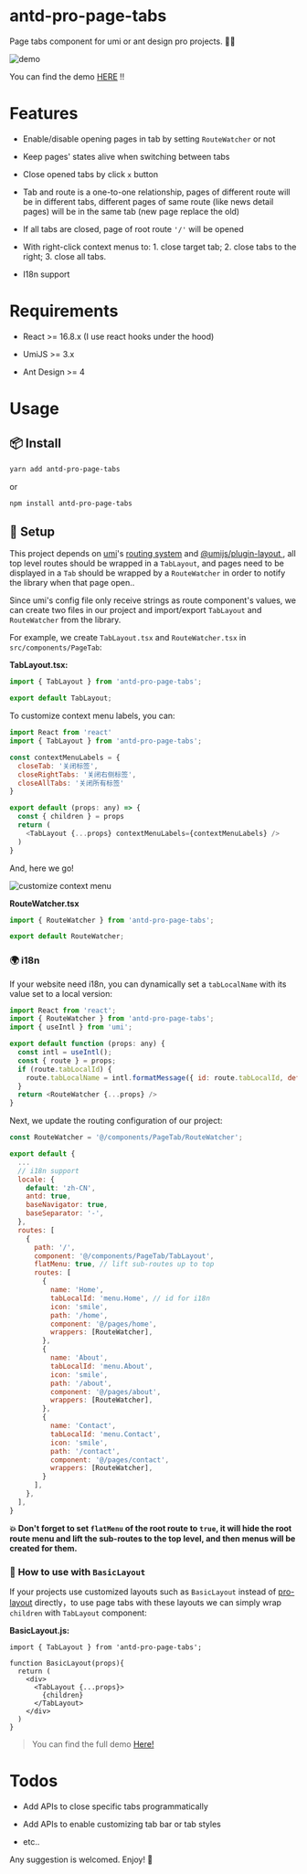 # antd-pro-page-tabs

Page tabs component for umi or ant design pro projects. 🚴🏻

![demo](https://raw.githubusercontent.com/MudOnTire/antd-pro-page-tabs/master/demo.gif)

You can find the demo [HERE](https://github.com/MudOnTire/page-tabs-umi-app) !!

# Features

* Enable/disable opening pages in tab by setting `RouteWatcher` or not

* Keep pages' states alive when switching between tabs

* Close opened tabs by click `x` button

* Tab and route is a one-to-one relationship, pages of different route will be in different tabs, different pages of same route (like news detail pages) will be in the same tab (new page replace the old)

* If all tabs are closed, page of root route `'/'` will be opened

* With right-click context menus to: 1. close target tab; 2. close tabs to the right; 3. close all tabs.

* I18n support

# Requirements

* React >= 16.8.x (I use react hooks under the hood)

* UmiJS >= 3.x

* Ant Design >= 4

# Usage

## 📦 Install

```sh
yarn add antd-pro-page-tabs
```

or

```sh
npm install antd-pro-page-tabs
```

## 🔧 Setup

This project depends on [umi](https://umijs.org/)'s [routing system](https://umijs.org/docs/routing) and [@umijs/plugin-layout
](https://umijs.org/plugins/plugin-layout), all top level routes should be wrapped in a `TabLayout`, and pages need to be displayed in a `Tab` should be wrapped by a `RouteWatcher` in order to notify the library when that page open..

Since umi's config file only receive strings as route component's values, we can create two files in our project and import/export `TabLayout` and `RouteWatcher` from the library.

For example, we create `TabLayout.tsx` and `RouteWatcher.tsx` in `src/components/PageTab`:

**TabLayout.tsx:**

```js
import { TabLayout } from 'antd-pro-page-tabs';

export default TabLayout;
```

To customize context menu labels, you can:

```js
import React from 'react'
import { TabLayout } from 'antd-pro-page-tabs';

const contextMenuLabels = {
  closeTab: '关闭标签',
  closeRightTabs: '关闭右侧标签',
  closeAllTabs: '关闭所有标签'
}

export default (props: any) => {
  const { children } = props
  return (
    <TabLayout {...props} contextMenuLabels={contextMenuLabels} />
  )
}
```

And, here we go!

![customize context menu](http://lc-3Cv4Lgro.cn-n1.lcfile.com/17c92b7247020b6693fa/context%20menu%20labels.png)

**RouteWatcher.tsx**

```js
import { RouteWatcher } from 'antd-pro-page-tabs';

export default RouteWatcher;
```

### 🌍 i18n

If your website need i18n, you can dynamically set a `tabLocalName` with its value set to a local version:

```js
import React from 'react';
import { RouteWatcher } from 'antd-pro-page-tabs';
import { useIntl } from 'umi';

export default function (props: any) {
  const intl = useIntl();
  const { route } = props;
  if (route.tabLocalId) {
    route.tabLocalName = intl.formatMessage({ id: route.tabLocalId, defaultMessage: route.name });
  }
  return <RouteWatcher {...props} />
}
```

Next, we update the routing configuration of our project:

```js
const RouteWatcher = '@/components/PageTab/RouteWatcher';

export default {
  ...
  // i18n support
  locale: {
    default: 'zh-CN',
    antd: true,
    baseNavigator: true,
    baseSeparator: '-',
  },
  routes: [
    {
      path: '/',
      component: '@/components/PageTab/TabLayout',
      flatMenu: true, // lift sub-routes up to top
      routes: [
        {
          name: 'Home',
          tabLocalId: 'menu.Home', // id for i18n
          icon: 'smile',
          path: '/home',
          component: '@/pages/home',
          wrappers: [RouteWatcher],
        },
        {
          name: 'About',
          tabLocalId: 'menu.About',
          icon: 'smile',
          path: '/about',
          component: '@/pages/about',
          wrappers: [RouteWatcher],
        },
        {
          name: 'Contact',
          tabLocalId: 'menu.Contact',
          icon: 'smile',
          path: '/contact',
          component: '@/pages/contact',
          wrappers: [RouteWatcher],
        }
      ],
    },
  ],
}
```

**💥 Don't forget to set `flatMenu` of the root route to `true`, it will hide the root route menu and lift the sub-routes to the top level, and then menus will be created for them.**


### 💎 **How to use with `BasicLayout`**

If your projects use customized layouts such as `BasicLayout` instead of [pro-layout](https://www.npmjs.com/package/@ant-design/pro-layout) directly，to use page tabs with these layouts we can simply wrap `children` with `TabLayout` component:

**BasicLayout.js:**

```tsx
import { TabLayout } from 'antd-pro-page-tabs';

function BasicLayout(props){
  return (
    <div>
      <TabLayout {...props}>
        {children}
      </TabLayout>
    </div>
  )
}
```

> You can find the full demo [Here!](https://github.com/MudOnTire/page-tabs-ant-pro4-app)

# Todos

* Add APIs to close specific tabs programmatically

* Add APIs to enable customizing tab bar or tab styles

* etc..

Any suggestion is welcomed. Enjoy! 🎈
